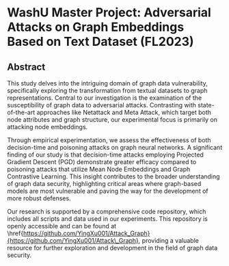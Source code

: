 # WashU Master Project: Adversarial Attacks on Graph Embeddings Based on Text Dataset (FL2023)

## Abstract

This study delves into the intriguing domain of graph data vulnerability, specifically exploring the transformation from textual datasets to graph representations. Central to our investigation is the examination of the susceptibility of graph data to adversarial attacks. Contrasting with state-of-the-art approaches like Netattack and Meta Attack, which target both node attributes and graph structure, our experimental focus is primarily on attacking node embeddings.

Through empirical experimentation, we assess the effectiveness of both decision-time and poisoning attacks on graph neural networks. A significant finding of our study is that decision-time attacks employing Projected Gradient Descent (PGD) demonstrate greater efficacy compared to poisoning attacks that utilize Mean Node Embeddings and Graph Contrastive Learning. This insight contributes to the broader understanding of graph data security, highlighting critical areas where graph-based models are most vulnerable and paving the way for the development of more robust defenses.

Our research is supported by a comprehensive code repository, which includes all scripts and data used in our experiments. This repository is openly accessible and can be found at \href{https://github.com/YingXu001/Attack_Graph}{https://github.com/YingXu001/Attack\_Graph}, providing a valuable resource for further exploration and development in the field of graph data security.
